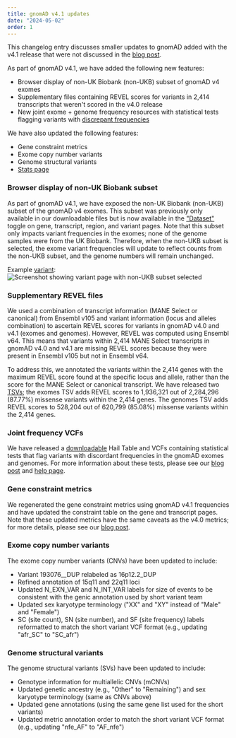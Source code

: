 ```yaml
---
title: gnomAD v4.1 updates
date: "2024-05-02"
order: 1
---
```


This changelog entry discusses smaller updates to gnomAD added with the v4.1 release that were not discussed in the [blog post](https://gnomad.broadinstitute.org/news/2024-04-gnomad-v4-1/).

<!-- end_excerpt -->

As part of gnomAD v4.1, we have added the following new features:
- Browser display of non-UK Biobank (non-UKB) subset of gnomAD v4 exomes
- Supplementary files containing REVEL scores for variants in 2,414 transcripts that weren't scored in the v4.0 release
- New joint exome + genome frequency resources with statistical tests flagging variants with [discrepant frequencies](https://gnomad.broadinstitute.org/help/combined-freq-stats)

We have also updated the following features:
- Gene constraint metrics
- Exome copy number variants
- Genome structural variants
- [Stats page](https://gnomad.broadinstitute.org/stats)

### Browser display of non-UK Biobank subset
As part of gnomAD v4.1, we have exposed the non-UK Biobank (non-UKB) subset of the gnomAD v4 exomes. This subset was previously only available in our downloadable files but is now available in the ["Dataset"](https://gnomad.broadinstitute.org/help/dataset-selection) toggle on gene, transcript, region, and variant pages. Note that this subset only impacts variant frequencies in the exomes; none of the genome samples were from the UK Biobank. Therefore, when the non-UKB subset is selected, the exome variant frequencies will update to reflect counts from the non-UKB subset, and the genome numbers will remain unchanged.

Example [variant](https://gnomad.broadinstitute.org/variant/1-55051215-G-GA?dataset=gnomad_r4_non_ukb):
![Screenshot showing variant page with non-UKB subset selected](../images/2024/non_ukb_variant.png "Non-UKB variant example")

### Supplementary REVEL files
We used a combination of transcript information (MANE Select or canonical) from Ensembl v105 and variant information (locus and alleles combination) to ascertain REVEL scores for variants in gnomAD v4.0 and v4.1 (exomes and genomes). However, REVEL was computed using Ensembl v64. This means that variants within 2,414 MANE Select transcripts in gnomAD v4.0 and v4.1 are missing REVEL scores because they were present in Ensembl v105 but not in Ensembl v64.

To address this, we annotated the variants within the 2,414 genes with the maximum REVEL score found at the specific locus and allele, rather than the score for the MANE Select or canonical transcript. We have released two [TSVs](https://gnomad.broadinstitute.org/downloads#v4-resources); the exomes TSV adds REVEL scores to 1,936,321 out of 2,284,296 (87.77%) missense variants within the 2,414 genes. The genomes TSV adds REVEL scores to 528,204 out of 620,799 (85.08%) missense variants within the 2,414 genes.

### Joint frequency VCFs
We have released a [downloadable](https://gnomad.broadinstitute.org/downloads#v4-joint-freq-stats) Hail Table and VCFs containing statistical tests that flag variants with discordant frequencies in the gnomAD exomes and genomes. For more information about these tests, please see our [blog post](https://gnomad.broadinstitute.org/news/2024-04-gnomad-v4-1/#joint-combined-exome--genome-frequencies) and [help page](https://gnomad.broadinstitute.org/help/combined-freq-stats).

### Gene constraint metrics
We regenerated the gene constraint metrics using gnomAD v4.1 frequencies and have updated the constraint table on the gene and transcript pages. Note that these updated metrics have the same caveats as the v4.0 metrics; for more details, please see our [blog post](https://gnomad.broadinstitute.org/news/2024-03-gnomad-v4-0-gene-constraint/).

### Exome copy number variants
The exome copy number variants (CNVs) have been updated to include:

- Variant 193076__DUP relabeled as 16p12.2_DUP
- Refined annotation of 15q11 and 22q11 loci
- Updated N_EXN_VAR and N_INT_VAR labels for size of events to be consistent with the genic annotation used by short variant team
- Updated sex karyotype terminology ("XX" and "XY" instead of "Male" and "Female")
- SC (site count), SN (site number), and SF (site frequency) labels reformatted to match the short variant VCF format (e.g., updating "afr_SC" to "SC_afr")

### Genome structural variants
The genome structural variants (SVs) have been updated to include:

- Genotype information for multiallelic CNVs (mCNVs)
- Updated genetic ancestry (e.g., "Other" to "Remaining") and sex karyotype terminology (same as CNVs above)
- Updated gene annotations (using the same gene list used for the short variants)
- Updated metric annotation order to match the short variant VCF format (e.g., updating "nfe_AF" to "AF_nfe")
